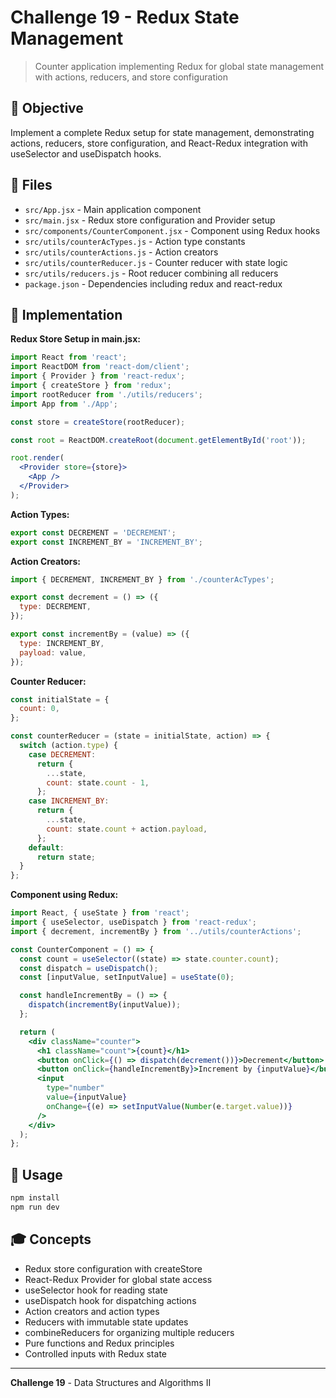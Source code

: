 # Challenge 19 - Redux State Management

> Counter application implementing Redux for global state management with actions, reducers, and store configuration

## 🎯 Objective

Implement a complete Redux setup for state management, demonstrating actions, reducers, store configuration, and React-Redux integration with useSelector and useDispatch hooks.

## 📁 Files

- `src/App.jsx` - Main application component
- `src/main.jsx` - Redux store configuration and Provider setup
- `src/components/CounterComponent.jsx` - Component using Redux hooks
- `src/utils/counterAcTypes.js` - Action type constants
- `src/utils/counterActions.js` - Action creators
- `src/utils/counterReducer.js` - Counter reducer with state logic
- `src/utils/reducers.js` - Root reducer combining all reducers
- `package.json` - Dependencies including redux and react-redux

## 🔧 Implementation

**Redux Store Setup in main.jsx:**

```jsx
import React from 'react';
import ReactDOM from 'react-dom/client';
import { Provider } from 'react-redux';
import { createStore } from 'redux';
import rootReducer from './utils/reducers'; 
import App from './App'; 

const store = createStore(rootReducer);

const root = ReactDOM.createRoot(document.getElementById('root'));

root.render(
  <Provider store={store}>
    <App />
  </Provider>
);
```

**Action Types:**

```javascript
export const DECREMENT = 'DECREMENT';
export const INCREMENT_BY = 'INCREMENT_BY';
```

**Action Creators:**

```javascript
import { DECREMENT, INCREMENT_BY } from './counterAcTypes';

export const decrement = () => ({
  type: DECREMENT,
});

export const incrementBy = (value) => ({
  type: INCREMENT_BY,
  payload: value,
});
```

**Counter Reducer:**

```javascript
const initialState = {
  count: 0,
};

const counterReducer = (state = initialState, action) => {
  switch (action.type) {
    case DECREMENT:
      return {
        ...state,
        count: state.count - 1,
      };
    case INCREMENT_BY:
      return {
        ...state,
        count: state.count + action.payload,
      };
    default:
      return state;
  }
};
```

**Component using Redux:**

```jsx
import React, { useState } from 'react';
import { useSelector, useDispatch } from 'react-redux';
import { decrement, incrementBy } from '../utils/counterActions';

const CounterComponent = () => {
  const count = useSelector((state) => state.counter.count);
  const dispatch = useDispatch();
  const [inputValue, setInputValue] = useState(0);

  const handleIncrementBy = () => {
    dispatch(incrementBy(inputValue));
  };

  return (
    <div className="counter">
      <h1 className="count">{count}</h1>
      <button onClick={() => dispatch(decrement())}>Decrement</button>
      <button onClick={handleIncrementBy}>Increment by {inputValue}</button>
      <input
        type="number"
        value={inputValue}
        onChange={(e) => setInputValue(Number(e.target.value))}
      />
    </div>
  );
};
```

## 🚀 Usage

```bash
npm install
npm run dev
```

## 🎓 Concepts

- Redux store configuration with createStore
- React-Redux Provider for global state access
- useSelector hook for reading state
- useDispatch hook for dispatching actions
- Action creators and action types
- Reducers with immutable state updates
- combineReducers for organizing multiple reducers
- Pure functions and Redux principles
- Controlled inputs with Redux state

---

**Challenge 19** - Data Structures and Algorithms II

